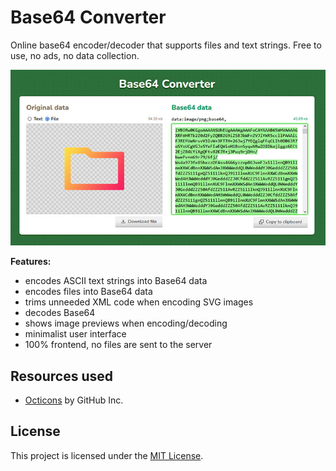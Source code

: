 # Base64 Converter
Online base64 encoder/decoder that supports files and text strings. Free to use, no ads, no data collection.

![Preview](https://raw.githubusercontent.com/marcrobledo/base64-converter/refs/heads/main/assets/preview.jpg)

**Features:**
* encodes ASCII text strings into Base64 data
* encodes files into Base64 data
* trims unneeded XML code when encoding SVG images
* decodes Base64
* shows image previews when encoding/decoding
* minimalist user interface
* 100% frontend, no files are sent to the server

## Resources used
* [Octicons](https://primer.style/octicons/) by GitHub Inc.


## License
This project is licensed under the [MIT License](https://github.com/marcrobledo/base64-converter?tab=MIT-1-ov-file).